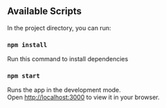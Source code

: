 ## Available Scripts

In the project directory, you can run:

### `npm install`

Run this command to install dependencies

### `npm start`

Runs the app in the development mode.\
Open [http://localhost:3000](http://localhost:3000) to view it in your browser.
